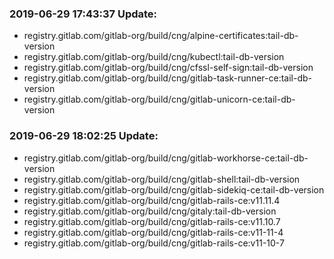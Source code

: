 ### 2019-06-29 17:43:37 Update:

- registry.gitlab.com/gitlab-org/build/cng/alpine-certificates:tail-db-version
- registry.gitlab.com/gitlab-org/build/cng/kubectl:tail-db-version
- registry.gitlab.com/gitlab-org/build/cng/cfssl-self-sign:tail-db-version
- registry.gitlab.com/gitlab-org/build/cng/gitlab-task-runner-ce:tail-db-version
- registry.gitlab.com/gitlab-org/build/cng/gitlab-unicorn-ce:tail-db-version
### 2019-06-29 18:02:25 Update:

- registry.gitlab.com/gitlab-org/build/cng/gitlab-workhorse-ce:tail-db-version
- registry.gitlab.com/gitlab-org/build/cng/gitlab-shell:tail-db-version
- registry.gitlab.com/gitlab-org/build/cng/gitlab-sidekiq-ce:tail-db-version
- registry.gitlab.com/gitlab-org/build/cng/gitlab-rails-ce:v11.11.4
- registry.gitlab.com/gitlab-org/build/cng/gitaly:tail-db-version
- registry.gitlab.com/gitlab-org/build/cng/gitlab-rails-ce:v11.10.7
- registry.gitlab.com/gitlab-org/build/cng/gitlab-rails-ce:v11-11-4
- registry.gitlab.com/gitlab-org/build/cng/gitlab-rails-ce:v11-10-7

